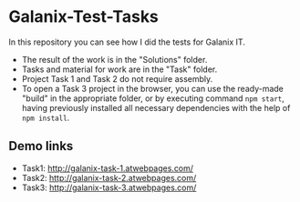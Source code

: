 # Galanix-Test-Tasks

In this repository you can see how I did the tests for Galanix IT.

* The result of the work is in the "Solutions" folder.
* Tasks and material for work are in the "Task" folder.
* Project Task 1 and Task 2 do not require assembly.
* To open a Task 3 project in the browser, you can use the ready-made "build" in the appropriate folder, or by executing
  command ```npm start```, 
having previously installed all necessary dependencies with the help of ```npm install```.

## Demo links

* Task1: http://galanix-task-1.atwebpages.com/
* Task2: http://galanix-task-2.atwebpages.com/
* Task3: http://galanix-task-3.atwebpages.com/

